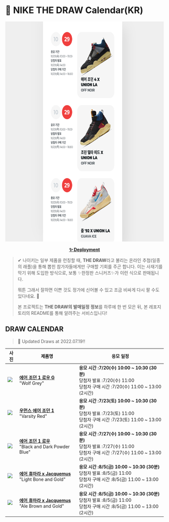 # 👟 NIKE THE DRAW Calendar(KR)

<div align="center">
  <a href="https://junhoyeo.github.io/NIKE-THE-DRAW-Calendar/">
    <img src="./docs/images/preview.png" alt="Preview image of deployed application" height="700px" width="700px" />
  </a>
</div>

<p align="center">
  <a href="https://junhoyeo.github.io/NIKE-THE-DRAW-Calendar/">
    <strong>✨ Deployment</strong>
  </a>
</p>

> ✔ 나이키는 일부 제품을 런칭할 때, **THE DRAW**라고 불리는 온라인 추첨(일종의 래플)을 통해 뽑힌 참가자들에게만 구매할 기회를 주곤 합니다. 이는 사재기를 막기 위해 도입한 방식으로, 보통 ✨한정판 스니커즈✨가 이런 식으로 판매됩니다.
>
> 뭐튼 그래서 잘하면 이쁜 것도 정가에 신어볼 수 있고 조금 비싸게 다시 팔 수도 있다네요. 🤭
>
> 본 프로젝트는 **THE DRAW의 발매일정 정보**를 하루에 한 번 모은 뒤, 본 레포지토리의 README를 통해 알려주는 서비스입니다!

## DRAW CALENDAR

<!-- DRAW CALENDAR: START -->

> 👟 Updated Draws at 2022.07.19‼️

| 사진 | 제품명 | 응모 일정 |
| --- | ---- | ------- |
| <img src="https://static-breeze.nike.co.kr/kr/ko_kr/cmsstatic/product/DD9315-002/ee8a13f9-cb91-45c8-ad2e-e0aa2e3628b9_primary.jpg?snkrBrowse" width="256" /> | <a href="https://www.nike.com/kr/launch/t/men/fw/golf/DD9315-002/4bB1wAEN78/air-jordan-1-low-g"><strong>에어 조던 1 로우 G</strong><br /></a> "Wolf Grey" | <strong>응모 시간 :7/20(수) 10:00 ~ 10:30 (30분)</strong><br />당첨자 발표 :7/20(수) 11:00<br />당첨자 구매 시간 :7/20(수) 11:00 ~ 13:00 (2시간) |
| <img src="https://static-breeze.nike.co.kr/kr/ko_kr/cmsstatic/product/DJ4891-061/e3ac518a-b003-4a0d-8c58-a78f5b1d5a5b_primary.jpg?snkrBrowse" width="256" /> | <a href="https://www.nike.com/kr/launch/t/women/fw/basketball/DJ4891-061/8kM2aRehc/w-air-jordan-1-retro-hi-og"><strong>우먼스 에어 조던 1</strong><br /></a> "Varsity Red" | <strong>응모 시간 :7/23(토) 10:00 ~ 10:30 (30분)</strong><br />당첨자 발표 :7/23(토) 11:00<br />당첨자 구매 시간 :7/23(토) 11:00 ~ 13:00 (2시간) |
| <img src="https://static-breeze.nike.co.kr/kr/ko_kr/cmsstatic/product/CZ0790-104/9eca120b-e4bc-4aae-8e7c-d347a529464e_primary.jpg?snkrBrowse" width="256" /> | <a href="https://www.nike.com/kr/launch/t/men/fw/basketball/CZ0790-104/njY9HKt/air-jordan-1-retro-low-og"><strong>에어 조던 1 로우</strong><br /></a> "Black and Dark Powder Blue" | <strong>응모 시간 :7/27(수) 10:00 ~ 10:30 (30분)</strong><br />당첨자 발표 :7/27(수) 11:00<br />당첨자 구매 시간 :7/27(수) 11:00 ~ 13:00 (2시간) |
| <img src="https://static-breeze.nike.co.kr/kr/ko_kr/cmsstatic/product/DR0420-001/ec36632f-41f9-4263-a8c8-f5cd524bdb44_primary.jpg?snkrBrowse" width="256" /> | <a href="https://www.nike.com/kr/launch/t/women/fw/nike-sportswear/DR0420-001/ujE11v000H/nike-air-humara-lx"><strong>에어 휴마라 x Jacquemus</strong><br /></a> "Light Bone and Gold" | <strong>응모 시간 :8/5(금) 10:00 ~ 10:30 (30분)</strong><br />당첨자 발표 :8/5(금) 11:00<br />당첨자 구매 시간 :8/5(금) 11:00 ~ 13:00 (2시간) |
| <img src="https://static-breeze.nike.co.kr/kr/ko_kr/cmsstatic/product/DR0420-200/e84f7ebe-9e37-4a91-b326-b2f5b64c25b7_primary.jpg?snkrBrowse" width="256" /> | <a href="https://www.nike.com/kr/launch/t/women/fw/nike-sportswear/DR0420-200/5bQ38dn/nike-air-humara-lx"><strong>에어 휴마라 x Jacquemus</strong><br /></a> "Ale Brown and Gold" | <strong>응모 시간 :8/5(금) 10:00 ~ 10:30 (30분)</strong><br />당첨자 발표 :8/5(금) 11:00<br />당첨자 구매 시간 :8/5(금) 11:00 ~ 13:00 (2시간) |

<!-- DRAW CALENDAR: END -->
